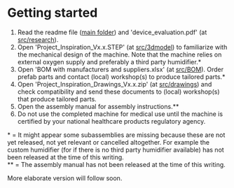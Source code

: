 # Getting started
1. Read the readme file ([main folder](../README.MD)) and 'device_evaluation.pdf' (at [src/research](../src/research)).
2. Open 'Project_Inspiration_Vx.x.STEP' (at [src/3dmodel](../src/3dmodel)) to familiarize with the mechanical design of the machine. Note that the machine relies on external oxygen supply and preferably a third party humidifier.*
3. Open 'BOM with manufacturers and suppliers.xlsx' (at [src/BOM](../src/BOM)). Order prefab parts and contact (local) workshop(s) to produce tailored parts.*
4. Open 'Project_Inspiration_Drawings_Vx.x.zip' (at [src/drawings](../src/drawings)) and check compatibility and send these documents to (local) workshop(s) that produce tailored parts.
5. Open the assembly manual for assembly instructions.**
6. Do not use the completed machine for medical use until the machine is certified by your national healthcare products regulatory agency.  

\* = It might appear some subassemblies are missing because these are not yet released, not yet relevant or cancelled altogether. For example the custom humidifier (for if there is no third party humidifier available) has not been released at the time of this writing.  
** = The assembly manual has not been released at the time of this writing.

More elaborate version will follow soon.
